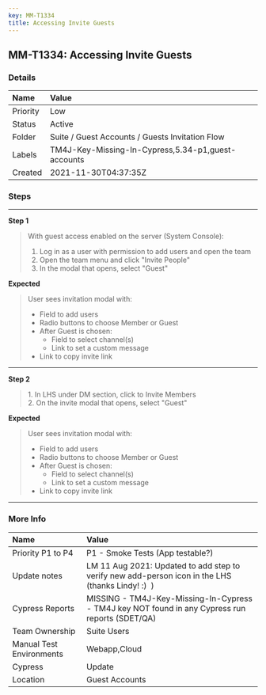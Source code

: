 ```yaml
---
key: MM-T1334
title: Accessing Invite Guests
---
```


## MM-T1334: Accessing Invite Guests

### Details

| Name     | Value                                              |
| :------- | :------------------------------------------------- |
| Priority | Low                                                |
| Status   | Active                                             |
| Folder   | Suite / Guest Accounts / Guests Invitation Flow    |
| Labels   | TM4J-Key-Missing-In-Cypress,5.34-p1,guest-accounts |
| Created  | 2021-11-30T04:37:35Z                               |

### Steps

<hr/>

**Step 1**

> <article>With guest access enabled on the server (System Console):<br /><ol><li>Log in as a user with permission to add users and open the team</li><li>Open the team menu and click "Invite People"</li><li>In the modal that opens, select "Guest"</li></ol></article>

**Expected**

> <article>User sees invitation modal with:<ul><li>Field to add users</li><li>Radio buttons to choose Member or Guest</li><li>After Guest is chosen:<ul><li>Field to select channel(s)</li><li>Link to set a custom message</li></ul></li><li>Link to copy invite link</li></ul></article>

<hr/>

**Step 2**

> <article>1. In LHS under DM section, click to Invite Members<br />2. On the invite modal that opens, select "Guest"</article>

**Expected**

> <article>User sees invitation modal with:<ul><li>Field to add users</li><li>Radio buttons to choose Member or Guest</li><li>After Guest is chosen:<ul><li>Field to select channel(s)</li><li>Link to set a custom message</li></ul></li><li>Link to copy invite link</li></ul></article>

<hr/>

### More Info

| Name                     | Value                                                                                             |
| :----------------------- | :------------------------------------------------------------------------------------------------ |
| Priority P1 to P4        | P1 - Smoke Tests (App testable?)                                                                  |
| Update notes             | LM 11 Aug 2021: Updated to add step to verify new add-person icon in the LHS (thanks Lindy! :)  ) |
| Cypress Reports          | MISSING - TM4J-Key-Missing-In-Cypress - TM4J key NOT found in any Cypress run reports (SDET/QA)   |
| Team Ownership           | Suite Users                                                                                       |
| Manual Test Environments | Webapp,Cloud                                                                                      |
| Cypress                  | Update                                                                                            |
| Location                 | Guest Accounts                                                                                    |

